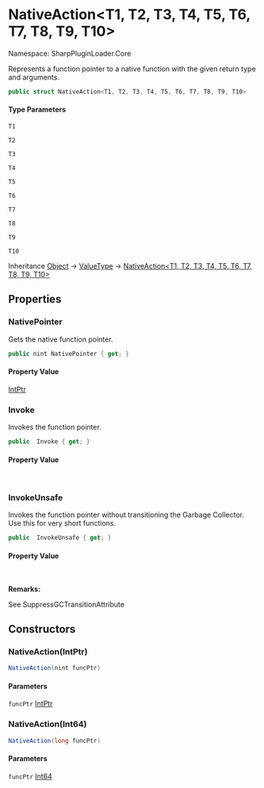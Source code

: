 # NativeAction&lt;T1, T2, T3, T4, T5, T6, T7, T8, T9, T10&gt;

Namespace: SharpPluginLoader.Core

Represents a function pointer to a native function with the given return type and arguments.

```csharp
public struct NativeAction<T1, T2, T3, T4, T5, T6, T7, T8, T9, T10>
```

#### Type Parameters

`T1`<br>

`T2`<br>

`T3`<br>

`T4`<br>

`T5`<br>

`T6`<br>

`T7`<br>

`T8`<br>

`T9`<br>

`T10`<br>

Inheritance [Object](https://docs.microsoft.com/en-us/dotnet/api/System.Object) → [ValueType](https://docs.microsoft.com/en-us/dotnet/api/System.ValueType) → [NativeAction&lt;T1, T2, T3, T4, T5, T6, T7, T8, T9, T10&gt;](./SharpPluginLoader.Core.NativeAction-10.md)

## Properties

### **NativePointer**

Gets the native function pointer.

```csharp
public nint NativePointer { get; }
```

#### Property Value

[IntPtr](https://docs.microsoft.com/en-us/dotnet/api/System.IntPtr)<br>

### **Invoke**

Invokes the function pointer.

```csharp
public  Invoke { get; }
```

#### Property Value

<br>

### **InvokeUnsafe**

Invokes the function pointer without transitioning the Garbage Collector. Use this for very short functions.

```csharp
public  InvokeUnsafe { get; }
```

#### Property Value

<br>

**Remarks:**

See SuppressGCTransitionAttribute

## Constructors

### **NativeAction(IntPtr)**

```csharp
NativeAction(nint funcPtr)
```

#### Parameters

`funcPtr` [IntPtr](https://docs.microsoft.com/en-us/dotnet/api/System.IntPtr)<br>

### **NativeAction(Int64)**

```csharp
NativeAction(long funcPtr)
```

#### Parameters

`funcPtr` [Int64](https://docs.microsoft.com/en-us/dotnet/api/System.Int64)<br>
